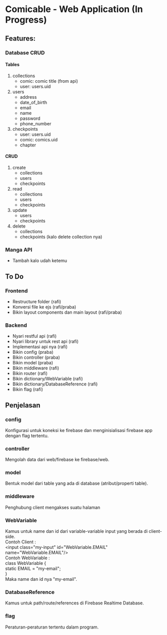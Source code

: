 # Comicable - Web Application (In Progress)

## Features:
### Database CRUD
#### Tables
1. collections
   - comic: comic title (from api)
   - user: users.uid
2. users
   - address
   - date_of_birth
   - email
   - name
   - password
   - phone_number
3. checkpoints
   - user: users.uid
   - comic: comics.uid
   - chapter

#### CRUD
1. create
   - collections
   - users
   - checkpoints
2. read
   - collections
   - users
   - checkpoints
3. update
   - users
   - checkpoints
4. delete
   - collections
   - checkpoints (kalo delete collection nya)
 
### Manga API
- Tambah kalo udah ketemu

## To Do
### Frontend
- Restructure folder (rafi)
- Konversi file ke ejs (rafi/praba)
- Bikin layout components dan main layout (rafi/praba)

### Backend
- Nyari restful api (rafi)
- Nyari library untuk rest api (rafi)
- Implementasi api nya (rafi)
- Bikin config (praba)
- Bikin controller (praba)
- Bikin model (praba)
- Bikin middleware (rafi)
- Bikin router (rafi)
- Bikin dictionary/WebVariable (rafi)
- Bikin dictionary/DatabaseReference (rafi)
- Bikin flag (rafi)

## Penjelasan
### config
Konfigurasi untuk koneksi ke firebase dan menginisialisasi firebase app dengan flag tertentu.

### controller
Mengolah data dari web/firebase ke firebase/web.

### model
Bentuk model dari table yang ada di database (atribut/properti table).

### middleware
Penghubung client mengakses suatu halaman

### WebVariable
Kamus untuk name dan id dari variable-variable input yang berada di client-side.\
Contoh Client : \
\<input class="my-input" id="WebVariable.EMAIL" name="WebVariable.EMAIL"/>\
Contoh WebVariable : \
class WebVariable { \
    static EMAIL = "my-email";\
}\
Maka name dan id nya "my-email".

### DatabaseReference
Kamus untuk path/route/references di Firebase Realtime Database.

### flag
Peraturan-peraturan tertentu dalam program.
